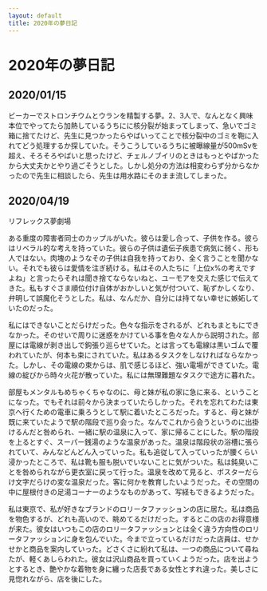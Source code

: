 ```yaml
---
layout: default
title: 2020年の夢日記
---
```


# 2020年の夢日記


<a id="1"></a>
<a href="#1"></a>
## 2020/01/15

ビーカーでストロンチウムとウランを精製する夢。2、3人で、なんとなく興味本位でやってたら加熱しているうちにに核分裂が始まってしまって、急いでゴミ箱に捨てたけど、先生に見つかったらやばいってことで核分裂中のゴミを鞄に入れてどう処理するか探していた。そうこうしているうちに被曝線量が500mSvを超え、そろそろやばいと思ったけど、チェルノブイリのときはもっとやばかったから大丈夫かとやり過ごそうとした。しかし処分の方法は相変わらず分からなかったので先生に相談したら、先生は用水路にそのまま流してしまった。


<a id="2"></a>
<a href="#2"></a>
## 2020/04/19

リフレックス夢劇場

ある重度の障害者同士のカップルがいた。彼らは愛し合って、子供を作る。彼らはリベラル的な考えを持っていた。彼らの子供は遺伝子疾患で病気に弱く、形も人ではない。肉塊のようなその子供は自我を持っており、全く言うことを聞かない。それでも彼らは愛情を注ぎ続ける。私はその人たちに「上位x%の考えですよね」と言ったらそれは聞き捨てならないねと、ユーモアを交えた感じで伝えてきた。私もすぐさま順位付け自体がおかしいと気が付ついて、恥ずかしくなり、弁明して誤魔化そうとした。私は、なんだか、自分には持てない幸せに嫉妬していたのだった。

私にはできないことだらけだった。色々な指示をされるが、どれもまともにできなかった。そのせいで周りに迷惑をかけている事を色々な人から説明された。部屋には電線が剥き出しで鉤張り巡らせていた。とは言っても電線は黒いゴムで覆われていたが、何本も束にされていた。私はあるタスクをしなければならなかった。しかし、その電線の束からは、肌で感じるほど、強い電場ができていた。電線の綻びから時々火花が散っていた。私には無理難題なタスクで途方に暮れた。

部屋もメンタルもめちゃくちゃなのに、母と妹が私の家に急に来る、ということになった。でもそれは前々から決まっていたらしかった。それを忘れてわたは東京へ行くための電車に乗ろうとして駅に着いたところだった。すると、母と妹が既に来ていたようで駅の階段で巡り会った。なんでこれから会うというのに出掛けるんだと咎められ、一緒に駅の温泉に入って、家に帰ることにした。駅の階段を上るとすぐ、スーパー銭湯のような温泉があった。温泉は階段状の浴槽に張られていて、みんなどんどん入っていった。私も追従して入っていったが腰くらい浸かったところで、私は靴も服も脱いでいないことに気がついた。私は鈍臭いことを咎められながら更衣室に戻って行った。温泉を改めて見ると、ポスターだらけ文字だらけの変な温泉だった。客に何かを教育したいようだった。その空間の中に屋根付きの足湯コーナーのようなものがあって、写経もできるようだった。

私は東京で、私が好きなブランドのロリータファッションの店に居た。私は商品を物色するが、どれも高いので、眺めてるだけだった。するとこの店のお得意様が来た。彼女はいつもこの店のロリータファッションとは全く違う方向性のロリータファッションに身を包んでいた。今まで立っているだけだった店員は、せかせかと商品を案内していった。どさくさに紛れて私は、一つの商品について尋ねたが、軽くあしらわれた。彼女は沢山商品を買っていくようだった。店を出ようとするとき、艶やかな着物を身に纏った店長である女性とすれ違った。美しさに見惚れながら、店を後にした。
